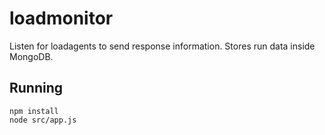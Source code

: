 # loadmonitor

Listen for loadagents to send response information. Stores run data inside MongoDB.

## Running

```
npm install
node src/app.js
```